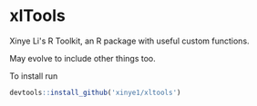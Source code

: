 # xlTools
Xinye Li's R Toolkit, an R package with useful custom functions.

May evolve to include other things too.

To install run

```r
devtools::install_github('xinye1/xltools')
```
